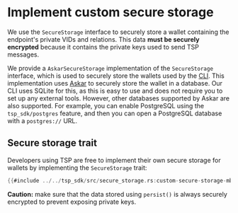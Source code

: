 # Implement custom secure storage

We use the `SecureStorage` interface to securely store a wallet containing the endpoint's private VIDs and relations. This data **must be securely encrypted** because it contains the private keys used to send TSP messages.

We provide a `AskarSecureStorage` implementation of the `SecureStorage` interface, which is used to securely store the wallets used by the [CLI](./cli/index.md). This implementation uses [Askar](https://github.com/openwallet-foundation/askar) to securely store the wallet in a database. Our CLI uses SQLite for this, as this is easy to use and does not require you to set up any external tools. However, other databases supported by Askar are also supported. For example, you can enable PostgreSQL using the `tsp_sdk/postgres` feature, and then you can open a PostgreSQL database with a `postgres://` URL.

## Secure storage trait

Developers using TSP are free to implement their own secure storage for wallets by implementing the `SecureStorage` trait:

```rust
{{#include ../../tsp_sdk/src/secure_storage.rs:custom-secure-storage-mbBook}}
```

<div class="warning">

**Caution:** make sure that the data stored using `persist()` is always securely encrypted to prevent exposing private keys.

</div>
